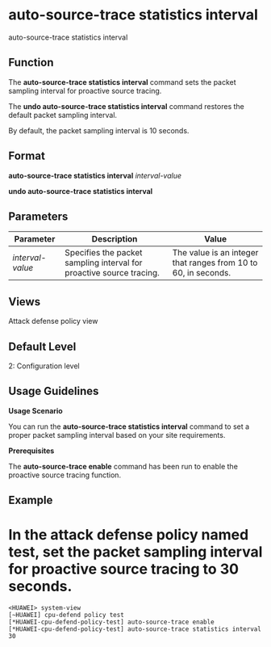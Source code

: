 auto-source-trace statistics interval
=====================================

auto-source-trace statistics interval

Function
--------



The **auto-source-trace statistics interval** command sets the packet sampling interval for proactive source tracing.

The **undo auto-source-trace statistics interval** command restores the default packet sampling interval.



By default, the packet sampling interval is 10 seconds.


Format
------

**auto-source-trace statistics interval** *interval-value*

**undo auto-source-trace statistics interval**


Parameters
----------

| Parameter | Description | Value |
| --- | --- | --- |
| *interval-value* | Specifies the packet sampling interval for proactive source tracing. | The value is an integer that ranges from 10 to 60, in seconds. |



Views
-----

Attack defense policy view


Default Level
-------------

2: Configuration level


Usage Guidelines
----------------

**Usage Scenario**

You can run the **auto-source-trace statistics interval** command to set a proper packet sampling interval based on your site requirements.

**Prerequisites**

The **auto-source-trace enable** command has been run to enable the proactive source tracing function.


Example
-------

# In the attack defense policy named test, set the packet sampling interval for proactive source tracing to 30 seconds.
```
<HUAWEI> system-view
[~HUAWEI] cpu-defend policy test
[*HUAWEI-cpu-defend-policy-test] auto-source-trace enable
[*HUAWEI-cpu-defend-policy-test] auto-source-trace statistics interval 30

```